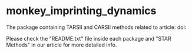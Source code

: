 # monkey_imprinting_dynamics

The package containing TARSII and CARSII methods related to article:
doi:

Please check the "README.txt" file inside each package and "STAR Methods" in our article for more detailed info.




